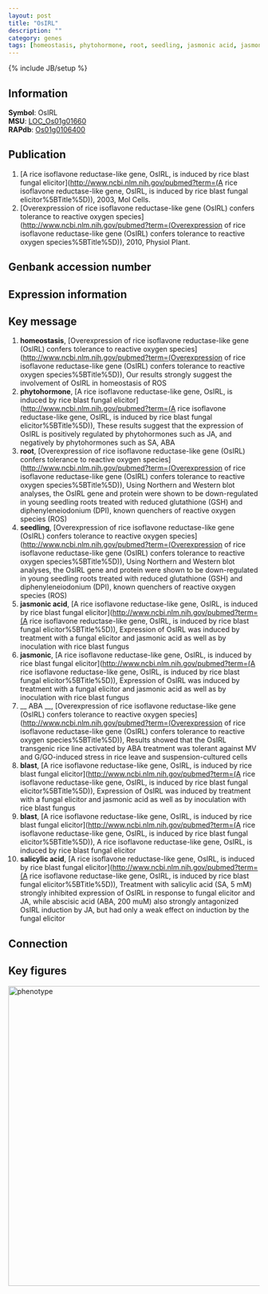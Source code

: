 ```yaml
---
layout: post
title: "OsIRL"
description: ""
category: genes
tags: [homeostasis, phytohormone, root, seedling, jasmonic acid, jasmonic,  ABA , blast, salicylic acid, Gene]
---
```

{% include JB/setup %}

## Information
__Symbol__: OsIRL  
__MSU__: [LOC_Os01g01660](http://rice.plantbiology.msu.edu/cgi-bin/ORF_infopage.cgi?orf=LOC_Os01g01660)  
__RAPdb__: [Os01g0106400](http://rapdb.dna.affrc.go.jp/viewer/gbrowse_details/irgsp1?name=Os01g0106400)  

## Publication
1. [A rice isoflavone reductase-like gene, OsIRL, is induced by rice blast fungal elicitor](http://www.ncbi.nlm.nih.gov/pubmed?term=(A rice isoflavone reductase-like gene, OsIRL, is induced by rice blast fungal elicitor%5BTitle%5D)), 2003, Mol Cells.
2. [Overexpression of rice isoflavone reductase-like gene (OsIRL) confers tolerance to reactive oxygen species](http://www.ncbi.nlm.nih.gov/pubmed?term=(Overexpression of rice isoflavone reductase-like gene (OsIRL) confers tolerance to reactive oxygen species%5BTitle%5D)), 2010, Physiol Plant.

## Genbank accession number

## Expression information

## Key message
1. __homeostasis__, [Overexpression of rice isoflavone reductase-like gene (OsIRL) confers tolerance to reactive oxygen species](http://www.ncbi.nlm.nih.gov/pubmed?term=(Overexpression of rice isoflavone reductase-like gene (OsIRL) confers tolerance to reactive oxygen species%5BTitle%5D)),  Our results strongly suggest the involvement of OsIRL in homeostasis of ROS
2. __phytohormone__, [A rice isoflavone reductase-like gene, OsIRL, is induced by rice blast fungal elicitor](http://www.ncbi.nlm.nih.gov/pubmed?term=(A rice isoflavone reductase-like gene, OsIRL, is induced by rice blast fungal elicitor%5BTitle%5D)),  These results suggest that the expression of OsIRL is positively regulated by phytohormones such as JA, and negatively by phytohormones such as SA, ABA
3. __root__, [Overexpression of rice isoflavone reductase-like gene (OsIRL) confers tolerance to reactive oxygen species](http://www.ncbi.nlm.nih.gov/pubmed?term=(Overexpression of rice isoflavone reductase-like gene (OsIRL) confers tolerance to reactive oxygen species%5BTitle%5D)),  Using Northern and Western blot analyses, the OsIRL gene and protein were shown to be down-regulated in young seedling roots treated with reduced glutathione (GSH) and diphenyleneiodonium (DPI), known quenchers of reactive oxygen species (ROS)
4. __seedling__, [Overexpression of rice isoflavone reductase-like gene (OsIRL) confers tolerance to reactive oxygen species](http://www.ncbi.nlm.nih.gov/pubmed?term=(Overexpression of rice isoflavone reductase-like gene (OsIRL) confers tolerance to reactive oxygen species%5BTitle%5D)),  Using Northern and Western blot analyses, the OsIRL gene and protein were shown to be down-regulated in young seedling roots treated with reduced glutathione (GSH) and diphenyleneiodonium (DPI), known quenchers of reactive oxygen species (ROS)
5. __jasmonic acid__, [A rice isoflavone reductase-like gene, OsIRL, is induced by rice blast fungal elicitor](http://www.ncbi.nlm.nih.gov/pubmed?term=(A rice isoflavone reductase-like gene, OsIRL, is induced by rice blast fungal elicitor%5BTitle%5D)),  Expression of OsIRL was induced by treatment with a fungal elicitor and jasmonic acid as well as by inoculation with rice blast fungus
6. __jasmonic__, [A rice isoflavone reductase-like gene, OsIRL, is induced by rice blast fungal elicitor](http://www.ncbi.nlm.nih.gov/pubmed?term=(A rice isoflavone reductase-like gene, OsIRL, is induced by rice blast fungal elicitor%5BTitle%5D)),  Expression of OsIRL was induced by treatment with a fungal elicitor and jasmonic acid as well as by inoculation with rice blast fungus
7. __ ABA __, [Overexpression of rice isoflavone reductase-like gene (OsIRL) confers tolerance to reactive oxygen species](http://www.ncbi.nlm.nih.gov/pubmed?term=(Overexpression of rice isoflavone reductase-like gene (OsIRL) confers tolerance to reactive oxygen species%5BTitle%5D)),  Results showed that the OsIRL transgenic rice line activated by ABA treatment was tolerant against MV and G/GO-induced stress in rice leave and suspension-cultured cells
8. __blast__, [A rice isoflavone reductase-like gene, OsIRL, is induced by rice blast fungal elicitor](http://www.ncbi.nlm.nih.gov/pubmed?term=(A rice isoflavone reductase-like gene, OsIRL, is induced by rice blast fungal elicitor%5BTitle%5D)),  Expression of OsIRL was induced by treatment with a fungal elicitor and jasmonic acid as well as by inoculation with rice blast fungus
9. __blast__, [A rice isoflavone reductase-like gene, OsIRL, is induced by rice blast fungal elicitor](http://www.ncbi.nlm.nih.gov/pubmed?term=(A rice isoflavone reductase-like gene, OsIRL, is induced by rice blast fungal elicitor%5BTitle%5D)), A rice isoflavone reductase-like gene, OsIRL, is induced by rice blast fungal elicitor
10. __salicylic acid__, [A rice isoflavone reductase-like gene, OsIRL, is induced by rice blast fungal elicitor](http://www.ncbi.nlm.nih.gov/pubmed?term=(A rice isoflavone reductase-like gene, OsIRL, is induced by rice blast fungal elicitor%5BTitle%5D)),  Treatment with salicylic acid (SA, 5 mM) strongly inhibited expression of OsIRL in response to fungal elicitor and JA, while abscisic acid (ABA, 200 muM) also strongly antagonized OsIRL induction by JA, but had only a weak effect on induction by the fungal elicitor

## Connection

## Key figures
<img src="http://ricencode.github.io/images/OsIRL.pheno.png" alt="phenotype"  style="width: 600px;"/>



